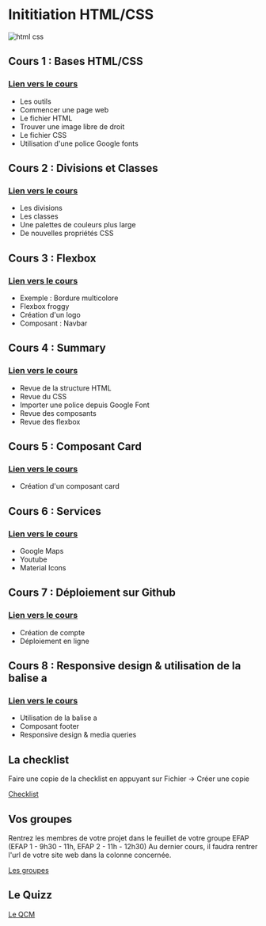 # Inititiation HTML/CSS

<img src="images-readme/html-css.png" alt="html css">

## Cours 1 : Bases HTML/CSS
### <a href="https://github.com/Joz84/day-a.github.io" target="_blank">Lien vers le cours<a>
* Les outils
* Commencer une page web
* Le fichier HTML
* Trouver une image libre de droit
* Le fichier CSS
* Utilisation d'une police Google fonts

## Cours 2 : Divisions et Classes
### <a href="https://github.com/Joz84/day-b.github.io" target="_blank">Lien vers le cours<a>
* Les divisions
* Les classes
* Une palettes de couleurs plus large
* De nouvelles propriétés CSS

## Cours 3 : Flexbox
### <a href="https://github.com/Joz84/day-c.github.io" target="_blank">Lien vers le cours<a>
* Exemple : Bordure multicolore
* Flexbox froggy
* Création d'un logo
* Composant : Navbar

## Cours 4 : Summary
### <a href="https://github.com/Rjumeau/muffin/tree/master" target="_blank">Lien vers le cours<a>
* Revue de la structure HTML
* Revue du CSS
* Importer une police depuis Google Font
* Revue des composants
* Revue des flexbox


## Cours 5 : Composant Card
### <a href="https://github.com/Rjumeau/muffin/tree/muffin-cards" target="_blank">Lien vers le cours<a>
* Création d'un composant card

## Cours 6 : Services
### <a href="https://github.com/Rjumeau/muffin/tree/muffin-with-services" target="_blank">Lien vers le cours<a>
* Google Maps
* Youtube
* Material Icons

## Cours 7 : Déploiement sur Github
### <a href="https://github.com/Joz84/day-g.github.io" target="_blank">Lien vers le cours<a>
* Création de compte
* Déploiement en ligne

## Cours 8 : Responsive design & utilisation de la balise a
### <a href="https://github.com/Rjumeau/muffin/tree/muffin-responsive" target="_blank">Lien vers le cours<a>
* Utilisation de la balise a
* Composant footer
* Responsive design & media queries

## La checklist
Faire une copie de la checklist en appuyant sur Fichier -> Créer une copie

[Checklist](https://docs.google.com/spreadsheets/d/1wh6dVkrdQ3tYMyEV4-WfOaJRsLrCZjdpYyDVmWqNCaQ/edit#gid=0)

## Vos groupes 
Rentrez les membres de votre projet dans le feuillet de votre groupe EFAP (EFAP 1 - 9h30 - 11h, EFAP 2 - 11h - 12h30)
Au dernier cours, il faudra rentrer l'url de votre site web dans la colonne concernée.

[Les groupes](https://docs.google.com/spreadsheets/d/1xtmUZApYyVc3OeYyFtAD329td3PE1jcDDaF1BeLR5CQ/edit#gid=0) 


## Le Quizz

[Le QCM](https://forms.gle/hHBQW3CzQGUJCupB6)
